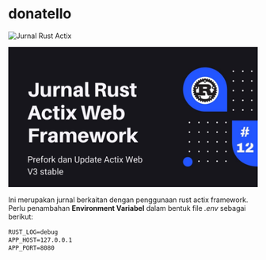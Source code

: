 # donatello

![Jurnal Rust Actix](https://github.com/akbarpn136/donatello/workflows/Jurnal%20Rust%20Actix/badge.svg)

[![Foo](screenshoot.jpg)](https://www.youtube.com/watch?v=9hMwJM3fzKU)

Ini merupakan jurnal berkaitan dengan penggunaan rust actix framework. Perlu penambahan **Environment Variabel** dalam 
bentuk file _.env_ sebagai berikut:

```
RUST_LOG=debug
APP_HOST=127.0.0.1
APP_PORT=8080
```
